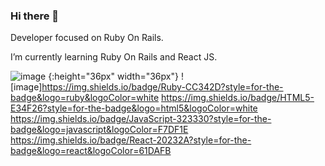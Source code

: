 ### Hi there 👋

Developer focused on Ruby On Rails.

I’m currently learning Ruby On Rails and React JS.

![image {:height="36px" width="36px"}](https://user-images.githubusercontent.com/78284446/143905175-2d848440-730d-4587-8a95-a15af43711c1.png)
![image]https://img.shields.io/badge/Ruby-CC342D?style=for-the-badge&logo=ruby&logoColor=white
https://img.shields.io/badge/HTML5-E34F26?style=for-the-badge&logo=html5&logoColor=white
https://img.shields.io/badge/JavaScript-323330?style=for-the-badge&logo=javascript&logoColor=F7DF1E
https://img.shields.io/badge/React-20232A?style=for-the-badge&logo=react&logoColor=61DAFB

